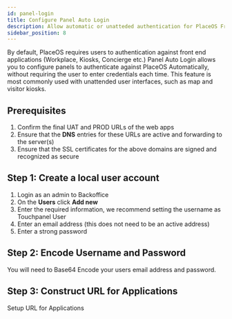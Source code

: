 ```yaml
---
id: panel-login
title: Configure Panel Auto Login
description: Allow automatic or unatteded authentication for PlaceOS Front End Applications
sidebar_position: 8
---
```


By default, PlaceOS requires users to authentication against front end applications (Workplace, Kiosks, Concierge etc.)
Panel Auto Login allows you to configure panels to authenticate against PlaceOS Automatically, without requiring the user to enter credentials each time.
This feature is most commonly used with unattended user interfaces, such as map and visitor kiosks.  


## Prerequisites
1. Confirm the final UAT and PROD URLs of the web apps
2. Ensure that the **DNS** entries for these URLs are active and forwarding to the server(s)
3. Ensure that the SSL certificates for the above domains are signed and recognized as secure


## Step 1: Create a local user account

1. Login as an admin to Backoffice
2. On the **Users** click **Add new**
3. Enter the required information, we recommend setting the username as Touchpanel User
4. Enter an email address (this does not need to be an active address)
5. Enter a strong password

## Step 2: Encode Username and Password

You will need to Base64 Encode your users email address and password. 

## Step 3: Construct URL for Applications

Setup URL for Applications




